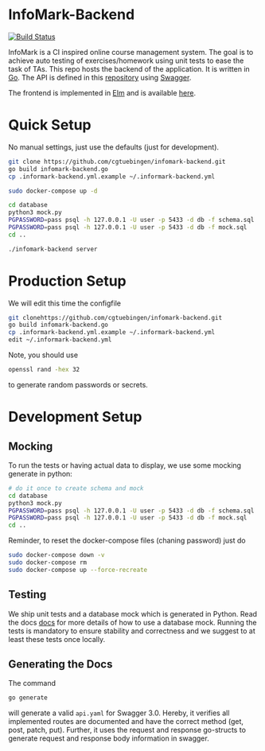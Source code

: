 # InfoMark-Backend

[![Build Status](https://ci.patwie.com/api/badges/cgtuebingen/infomark-backend/status.svg)](http://ci.patwie.com/cgtuebingen/infomark-backend)

InfoMark is a CI inspired online course management system. The goal is to achieve auto testing of exercises/homework using unit tests to ease the task of TAs.
This repo hosts the backend of the application. It is written in [Go](https://golang.org/). The API is defined in this [repository](https://github.com/cgtuebingen/infomark-swagger)
using [Swagger](https://swagger.io/).

The frontend is implemented in [Elm]((https://elm-lang.org/)) and is available [here](https://github.com/cgtuebingen/infomark-frontend).


# Quick Setup

No manual settings, just use the defaults (just for development).

```bash
git clone https://github.com/cgtuebingen/infomark-backend.git
go build infomark-backend.go
cp .informark-backend.yml.example ~/.informark-backend.yml

sudo docker-compose up -d

cd database
python3 mock.py
PGPASSWORD=pass psql -h 127.0.0.1 -U user -p 5433 -d db -f schema.sql
PGPASSWORD=pass psql -h 127.0.0.1 -U user -p 5433 -d db -f mock.sql
cd ..

./infomark-backend server
```


# Production Setup

We will edit this time the configfile

```bash
git clonehttps://github.com/cgtuebingen/infomark-backend.git
go build infomark-backend.go
cp .informark-backend.yml.example ~/.informark-backend.yml
edit ~/.informark-backend.yml
```

Note, you should use

```bash
openssl rand -hex 32
```

to generate random passwords or secrets.

# Development Setup
## Mocking

To run the tests or having actual data to display, we use some mocking generate in python:

```bash
# do it once to create schema and mock
cd database
python3 mock.py
PGPASSWORD=pass psql -h 127.0.0.1 -U user -p 5433 -d db -f schema.sql
PGPASSWORD=pass psql -h 127.0.0.1 -U user -p 5433 -d db -f mock.sql
cd ..
```

Reminder, to reset the docker-compose files (chaning password) just do

```bash
sudo docker-compose down -v
sudo docker-compose rm
sudo docker-compose up --force-recreate
```

## Testing

We ship unit tests and a database mock which is generated in Python. Read the docs [docs](./docs/) for more details of how to use a database mock. Running the tests is mandatory to ensure stability and correctness and we suggest to at least these tests once locally.



## Generating the Docs

The command

```bash
go generate
```

will generate a valid `api.yaml` for Swagger 3.0.
Hereby, it verifies all implemented routes are documented and have the correct method (get, post, patch, put).
Further, it uses the request and response go-structs to generate request and response body information in swagger.